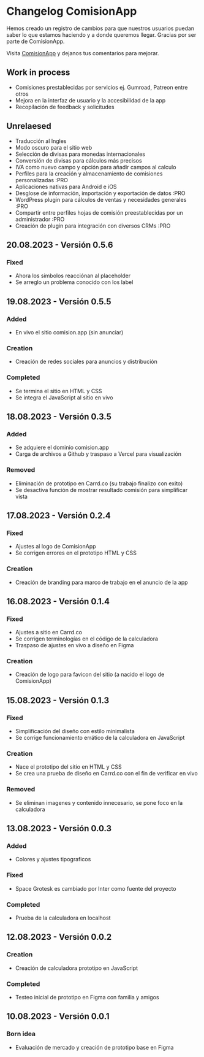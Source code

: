 # Changelog ComisionApp

Hemos creado un registro de cambios para que nuestros usuarios puedan saber lo que estamos haciendo y a donde queremos llegar. Gracias por ser parte de ComisionApp.

Visita [ComisionApp](https://www.comision.app) y dejanos tus comentarios para mejorar.


## Work in process

- Comisiones prestablecidas por servicios ej. Gumroad, Patreon entre otros
- Mejora en la interfaz de usuario y la accesibilidad de la app
- Recopilación de feedback y solicitudes


## Unrelaesed

- Traducción al Ingles
- Modo oscuro para el sitio web
- Selección de divisas para monedas internacionales
- Conversión de divisas para cálculos más precisos
- IVA como nuevo campo y opción para añadir campos al calculo
- Perfiles para la creación y almacenamiento de comisiones personalizadas :PRO
- Aplicaciones nativas para Android e iOS
- Desglose de información, importación y exportación de datos :PRO
- WordPress plugin para cálculos de ventas y necesidades generales :PRO
- Compartir entre perfiles hojas de comisión preestablecidas por un administrador :PRO
- Creación de plugin para integración con diversos CRMs :PRO


## 20.08.2023 - Versión 0.5.6

### Fixed

- Ahora los simbolos reacciónan al placeholder
- Se arreglo un problema conocido con los label

## 19.08.2023 - Versión 0.5.5

### Added

- En vivo el sitio comision.app (sin anunciar)

### Creation

- Creación de redes sociales para anuncios y distribución

### Completed

- Se termina el sitio en HTML y CSS
- Se integra el JavaScript al sitio en vivo


## 18.08.2023 - Versión 0.3.5

### Added

- Se adquiere el dominio comision.app
- Carga de archivos a Github y traspaso a Vercel para visualización

### Removed

- Eliminación de prototipo en Carrd.co (su trabajo finalizo con exito)
- Se desactiva función de mostrar resultado comisión para simplificar vista


## 17.08.2023 - Versión 0.2.4

### Fixed

- Ajustes al logo de ComisionApp
- Se corrigen errores en el prototipo HTML y CSS

### Creation

- Creación de branding para marco de trabajo en el anuncio de la app


## 16.08.2023 - Versión 0.1.4

### Fixed

- Ajustes a sitio en Carrd.co
- Se corrigen terminologías en el código de la calculadora
- Traspaso de ajustes en vivo a diseño en Figma

### Creation

- Creación de logo para favicon del sitio (a nacido el logo de ComisionApp)


## 15.08.2023 - Versión 0.1.3

### Fixed

- Simplificación del diseño con estilo minimalista
- Se corrige funcionamiento errático de la calculadora en JavaScript

### Creation

- Nace el prototipo del sitio en HTML y CSS
- Se crea una prueba de diseño en Carrd.co con el fin de verificar en vivo

### Removed

- Se eliminan imagenes y contenido innecesario, se pone foco en la calculadora


## 13.08.2023 - Versión 0.0.3

### Added

- Colores y ajustes tipograficos

### Fixed

- Space Grotesk es cambiado por Inter como fuente del proyecto

### Completed

- Prueba de la calculadora en localhost


## 12.08.2023 - Versión 0.0.2

### Creation

- Creación de calculadora prototipo en JavaScript

### Completed

- Testeo inicial de prototipo en Figma con familia y amigos


## 10.08.2023 - Versión 0.0.1

### Born idea

- Evaluación de mercado y creación de prototipo base en Figma

















